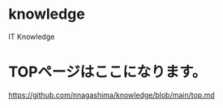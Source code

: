 # knowledge
IT Knowledge

# TOPページはここになります。
https://github.com/nnagashima/knowledge/blob/main/top.md